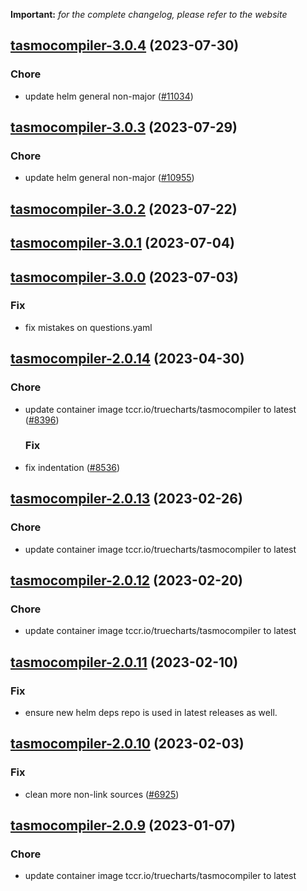**Important:**
*for the complete changelog, please refer to the website*




## [tasmocompiler-3.0.4](https://github.com/truecharts/charts/compare/tasmocompiler-3.0.3...tasmocompiler-3.0.4) (2023-07-30)

### Chore

- update helm general non-major ([#11034](https://github.com/truecharts/charts/issues/11034))
  
  


## [tasmocompiler-3.0.3](https://github.com/truecharts/charts/compare/tasmocompiler-3.0.2...tasmocompiler-3.0.3) (2023-07-29)

### Chore

- update helm general non-major ([#10955](https://github.com/truecharts/charts/issues/10955))
  
  


## [tasmocompiler-3.0.2](https://github.com/truecharts/charts/compare/tasmocompiler-3.0.1...tasmocompiler-3.0.2) (2023-07-22)




## [tasmocompiler-3.0.1](https://github.com/truecharts/charts/compare/tasmocompiler-3.0.0...tasmocompiler-3.0.1) (2023-07-04)




## [tasmocompiler-3.0.0](https://github.com/truecharts/charts/compare/tasmocompiler-2.0.14...tasmocompiler-3.0.0) (2023-07-03)

### Fix

- fix mistakes on questions.yaml
  
  


## [tasmocompiler-2.0.14](https://github.com/truecharts/charts/compare/tasmocompiler-2.0.13...tasmocompiler-2.0.14) (2023-04-30)

### Chore

- update container image tccr.io/truecharts/tasmocompiler to latest ([#8396](https://github.com/truecharts/charts/issues/8396))
  
  ### Fix

- fix indentation ([#8536](https://github.com/truecharts/charts/issues/8536))
  
  


## [tasmocompiler-2.0.13](https://github.com/truecharts/charts/compare/tasmocompiler-2.0.12...tasmocompiler-2.0.13) (2023-02-26)

### Chore

- update container image tccr.io/truecharts/tasmocompiler to latest
  
  


## [tasmocompiler-2.0.12](https://github.com/truecharts/charts/compare/tasmocompiler-2.0.11...tasmocompiler-2.0.12) (2023-02-20)

### Chore

- update container image tccr.io/truecharts/tasmocompiler to latest
  
  


## [tasmocompiler-2.0.11](https://github.com/truecharts/charts/compare/tasmocompiler-2.0.10...tasmocompiler-2.0.11) (2023-02-10)

### Fix

- ensure new helm deps repo is used in latest releases as well.
  
  


## [tasmocompiler-2.0.10](https://github.com/truecharts/charts/compare/tasmocompiler-2.0.9...tasmocompiler-2.0.10) (2023-02-03)

### Fix

-  clean more non-link sources ([#6925](https://github.com/truecharts/charts/issues/6925))
  
  


## [tasmocompiler-2.0.9](https://github.com/truecharts/charts/compare/tasmocompiler-2.0.8...tasmocompiler-2.0.9) (2023-01-07)

### Chore

- update container image tccr.io/truecharts/tasmocompiler to latest
  
  
